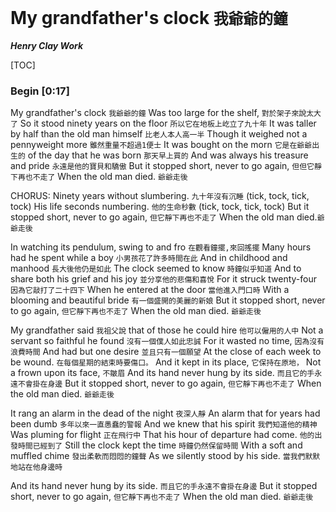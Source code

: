 My grandfather's clock `我爺爺的鐘`
===
***Henry Clay Work***

[TOC]

### Begin **[0:17]** 
My grandfather's clock `我爺爺的鐘`
Was too large for the shelf, `對於架子來說太大了`
So it stood ninety years on the floor `所以它在地板上屹立了九十年`
It was taller by half than the old man himself `比老人本人高一半`
Though it weighed not a pennyweight more `雖然重量不超過1便士`
It was bought on the morn `它是在爺爺出生的`
of the day that he was born `那天早上買的`
And was always his treasure and pride `永遠是他的寶貝和驕傲`
But it stopped short, never to go again, `但但它靜下再也不走了`
When the old man died. `爺爺走後`

CHORUS:
Ninety years without slumbering. `九十年沒有沉睡`
(tick, tock, tick, tock)
His life seconds numbering. `他的生命秒數`
(tick, tock, tick, tock)
But it stopped short, never to go again, `但它靜下再也不走了`
When the old man died.`爺爺走後`

In watching its pendulum, swing to and fro `在觀看鐘擺,來回搖擺`
Many hours had he spent while a boy `小男孩花了許多時間在此`
And in childhood and manhood `長大後他仍是如此`
The clock seemed to know `時鐘似乎知道`
And to share both his grief and his joy `並分享他的悲傷和喜悅`
For it struck twenty-four `因為它敲打了二十四下`
When he entered at the door `當他進入門口時`
With a blooming and beautiful bride `有一個盛開的美麗的新娘`
But it stopped short, never to go again, `但它靜下再也不走了`
When the old man died. `爺爺走後`

My grandfather said `我祖父說`
that of those he could hire `他可以僱用的人中`
Not a servant so faithful he found `沒有一個僕人如此忠誠`
For it wasted no time, `因為沒有浪費時間`
And had but one desire `並且只有一個願望`
At the close of each week to be wound. `在每個星期的結束時要傷口。`
And it kept in its place, `它保持在原地，`
Not a frown upon its face, `不皺眉`
And its hand never hung by its side. `而且它的手永遠不會掛在身邊`
But it stopped short, never to go again, `但它靜下再也不走了`
When the old man died. `爺爺走後`

It rang an alarm in the dead of the night `夜深人靜`
An alarm that for years had been dumb `多年以來一直愚蠢的警報`
And we knew that his spirit `我們知道他的精神`
Was pluming for flight `正在飛行中`
That his hour of departure had come. `他的出發時間已經到了`
Still the clock kept the time `時鐘仍然保留時間`
With a soft and muffled chime `發出柔軟而悶悶的鐘聲`
As we silently stood by his side. `當我們默默地站在他身邊時`

And its hand never hung by its side. `而且它的手永遠不會掛在身邊`
But it stopped short, never to go again, `但它靜下再也不走了`
When the old man died. `爺爺走後`
